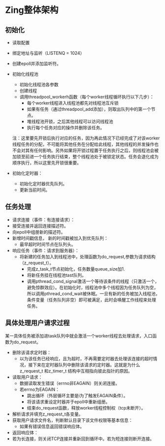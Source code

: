 # Zing整体架构

## 初始化

* 读取配置

* 绑定地址与监听（LISTENQ = 1024）

* 创建epoll并添加监听符。

* 初始化线程池

  * 初始化线程池各参数
  * 创建线程
  * 调用threadpool_workerh函数（每个worker线程循环执行以下几步）：
    * 每个worker线程进入线程池都先对线程池互斥锁
    * 如果有任务（通过threadpool_add添加），则取出队列中的第一个节点。
    * 堆线程池开锁，之后其他线程可以访问线程池
    * 执行每个任务对应的操作并删除该任务。

  注：这里要先开锁后执行对应的任务，因为再此情况下已经完成了对该worker线程任务的分配，不可能将其他任务在分配给此线程，其他线程的并发操作也不会对其有任何影响。另外如果将开锁过程置于任务执行之后，则线程池会被加锁至前进一个任务执行结束，整个线程池处于被锁定状态。任务会退化成为顺序执行，所以这里先开锁很重要。

* 初始化定时器：

  * 初始化定时器优先队列。
  * 更新当前时间。

## 任务处理

* 请求连接（事件：有连接请求）：
* 接受连接并返回连接描述符。
* 向epoll中组册新的描述符。
* 新增时间戳信息， 新的时间戳被加入到优先队列：
  * 最早超时时间节点在队列头。
* 响应任务（事件：请求到服务器）：
  * 将新建的任务加入到线程池中，处理函数为do_request,参数为请求结构（z_request_t）。
    * 完成z_task_t节点初始化，任务数量queue_size加1.
    * 将新任务挂在线程池tast队列。
    * 调用pthread_cond_signal激活一个等待该条件的线程（只激活一个，避免惊群效应）。在初始化时，线程池中多个线程因为任务队列为空，所以调用pthread_cond_wait被休眠。一旦有新的任务被加入线程池，条件变量（任务队列非空）即可被满足，此时会唤醒工作线程来处理任务。

## 具体处理用户请求过程

某一具体任务被添加进task队列中就会激活一个worker线程去处理请求，入口函数为do_request。

* 删除该请求定时器：
  * 以为该任务已经响应，且为超时，不再需要定时器去处理该连接的超时情况，接下来在定时器队列中删除该请求的定时器。这就是为什么z_request_t 和z_timer_t 结构中互相指向彼此指针的原因。
* 读取用户请求：
  * 数据读取发生错误（errno非EAGAIN）则关闭连接。
  * 若errno为EAGAIN：
    * 跳出循环（外层循环主要是i为了触发EAGAIN条件）。
    * 将该请求重设定时器并于epoll中重新组册。
    * 结束do_request函数，释放worker线程控制权（tcp未断开）。
* 解析请求并填充z_request_t各变量。
* 获取用户请求文件名，判断默认目录下该文件权限等基本信息：
  * 如果有错误信息返回错误响应体。
* 返回响应体：
* 若为长连接，则关闭TCP连接并重新回到循环中。若为短连接则断开连接。